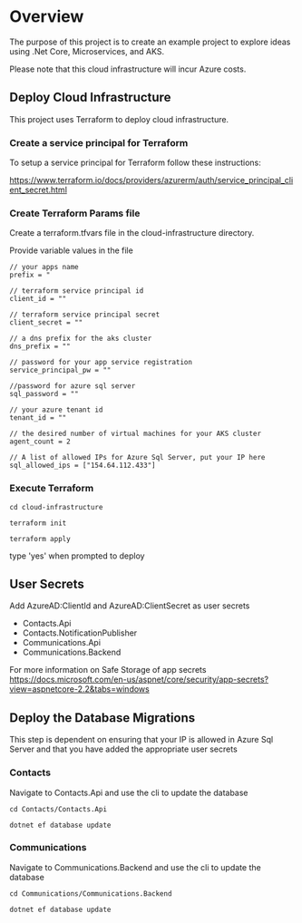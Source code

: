 # Overview
The purpose of this project is to create an example project to explore ideas using .Net Core, Microservices, and AKS.

Please note that this cloud infrastructure will incur Azure costs.

## Deploy Cloud Infrastructure
This project uses Terraform to deploy cloud infrastructure.

### Create a service principal for Terraform
To setup a service principal for Terraform follow these instructions:

https://www.terraform.io/docs/providers/azurerm/auth/service_principal_client_secret.html

### Create Terraform Params file
Create a terraform.tfvars file in the cloud-infrastructure directory.

Provide variable values in the file

```
// your apps name
prefix = "

// terraform service principal id
client_id = ""

// terraform service principal secret
client_secret = ""

// a dns prefix for the aks cluster
dns_prefix = ""

// password for your app service registration
service_principal_pw = ""

//password for azure sql server
sql_password = ""

// your azure tenant id
tenant_id = ""

// the desired number of virtual machines for your AKS cluster
agent_count = 2

// A list of allowed IPs for Azure Sql Server, put your IP here
sql_allowed_ips = ["154.64.112.433"]
```

### Execute Terraform

```
cd cloud-infrastructure

terraform init

terraform apply
```

type 'yes' when prompted to deploy

## User Secrets
Add AzureAD:ClientId and AzureAD:ClientSecret as user secrets
- Contacts.Api
- Contacts.NotificationPublisher
- Communications.Api
- Communications.Backend

For more information on Safe Storage of app secrets
https://docs.microsoft.com/en-us/aspnet/core/security/app-secrets?view=aspnetcore-2.2&tabs=windows

## Deploy the Database Migrations
This step is dependent on ensuring that your IP is allowed in Azure Sql Server and that you have added the appropriate user secrets

### Contacts
Navigate to Contacts.Api and use the cli to update the database

```
cd Contacts/Contacts.Api

dotnet ef database update
```

### Communications
Navigate to Communications.Backend and use the cli to update the database

```
cd Communications/Communications.Backend

dotnet ef database update
```






  
